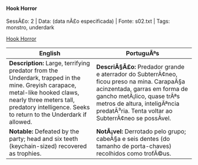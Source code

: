 ﻿

#### Hook Horror

SessÃ£o: 2 | Data: (data nÃ£o especificada) | Fonte: s02.txt | Tags: monstro, underdark

[Hook Horror](hook_horror.png)

| English | PortuguÃªs |
|---------|-----------|
| **Description:** Large, terrifying predator from the Underdark, trapped in the mine. Greyish carapace, metal-like hooked claws, nearly three meters tall, predatory intelligence. Seeks to return to the Underdark if allowed. | **DescriÃ§Ã£o:** Predador grande e aterrador do SubterrÃ¢neo, ficou preso na mina. CarapaÃ§a acinzentada, garras em forma de gancho metÃ¡lico, quase trÃªs metros de altura, inteligÃªncia predatÃ³ria. Tenta voltar ao SubterrÃ¢neo se possÃ­vel. |
| **Notable:** Defeated by the party; head and six teeth (keychain-sized) recovered as trophies. | **NotÃ¡vel:** Derrotado pelo grupo; cabeÃ§a e seis dentes (do tamanho de porta-chaves) recolhidos como trofÃ©us. |


























